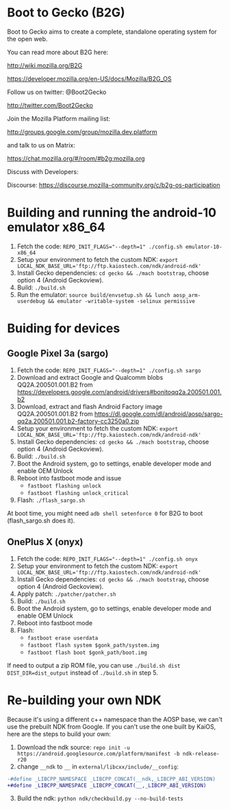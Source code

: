 # Boot to Gecko (B2G)

Boot to Gecko aims to create a complete, standalone operating system for the open web.

You can read more about B2G here:

  http://wiki.mozilla.org/B2G
  
  https://developer.mozilla.org/en-US/docs/Mozilla/B2G_OS

Follow us on twitter: @Boot2Gecko

  http://twitter.com/Boot2Gecko

Join the Mozilla Platform mailing list:

  http://groups.google.com/group/mozilla.dev.platform

and talk to us on Matrix:

  https://chat.mozilla.org/#/room/#b2g:mozilla.org

Discuss with Developers:

  Discourse: https://discourse.mozilla-community.org/c/b2g-os-participation

# Building and running the android-10 emulator x86_64

1. Fetch the code: `REPO_INIT_FLAGS="--depth=1" ./config.sh emulator-10-x86_64`
2. Setup your environment to fetch the custom NDK: `export LOCAL_NDK_BASE_URL='ftp://ftp.kaiostech.com/ndk/android-ndk'`
3. Install Gecko dependencies: `cd gecko && ./mach bootstrap`, choose option 4 (Android Geckoview).
4. Build: `./build.sh`
5. Run the emulator: `source build/envsetup.sh && lunch aosp_arm-userdebug && emulator -writable-system -selinux permissive`

# Buiding for devices

## Google Pixel 3a (sargo)

1. Fetch the code: `REPO_INIT_FLAGS="--depth=1" ./config.sh sargo`
2. Download and extract Google and Qualcomm blobs QQ2A.200501.001.B2 from https://developers.google.com/android/drivers#bonitoqq2a.200501.001.b2 
3. Download, extract and flash Android Factory image QQ2A.200501.001.B2 from https://dl.google.com/dl/android/aosp/sargo-qq2a.200501.001.b2-factory-cc3250a0.zip
4. Setup your environment to fetch the custom NDK: `export LOCAL_NDK_BASE_URL='ftp://ftp.kaiostech.com/ndk/android-ndk'`
5. Install Gecko dependencies: `cd gecko && ./mach bootstrap`, choose option 4 (Android Geckoview).
6. Build: `./build.sh`
7. Boot the Android system, go to settings, enable developer mode and enable OEM Unlock
8. Reboot into fastboot mode and issue
   - `fastboot flashing unlock`
   - `fastboot flashing unlock_critical`
9. Flash: `./flash_sargo.sh`

At boot time, you might need `adb shell setenforce 0` for B2G to boot (flash_sargo.sh does it).

## OnePlus X (onyx)

1. Fetch the code: `REPO_INIT_FLAGS="--depth=1" ./config.sh onyx`
2. Setup your environment to fetch the custom NDK: `export LOCAL_NDK_BASE_URL='ftp://ftp.kaiostech.com/ndk/android-ndk'`
3. Install Gecko dependencies: `cd gecko && ./mach bootstrap`, choose option 4 (Android Geckoview).
4. Apply patch: `./patcher/patcher.sh`
5. Build: `./build.sh`
6. Boot the Android system, go to settings, enable developer mode and enable OEM Unlock
7. Reboot into fastboot mode
8. Flash:
   - `fastboot erase userdata`
   - `fastboot flash system $gonk_path/system.img`
   - `fastboot flash boot $gonk_path/boot.img`
  
If need to output a zip ROM file, you can use `./build.sh dist DIST_DIR=dist_output` instead of `./build.sh` in step 5.

# Re-building your own NDK

Because it's using a different c++ namespace than the AOSP base, we can't use the prebuilt NDK from Google. If you can't use the one built by KaiOS, here are the steps to build your own:
1. Download the ndk source:
`repo init -u https://android.googlesource.com/platform/manifest -b ndk-release-r20`
2. change `__ndk` to `__` in `external/libcxx/include/__config`:
```diff
-#define _LIBCPP_NAMESPACE _LIBCPP_CONCAT(__ndk,_LIBCPP_ABI_VERSION)
+#define _LIBCPP_NAMESPACE _LIBCPP_CONCAT(__,_LIBCPP_ABI_VERSION)
```
3. Build the ndk:
`python ndk/checkbuild.py --no-build-tests`
